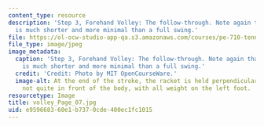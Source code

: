 ```yaml
---
content_type: resource
description: 'Step 3, Forehand Volley: The follow-through. Note again that the motion
  is much shorter and more minimal than a full swing.'
file: https://ol-ocw-studio-app-qa.s3.amazonaws.com/courses/pe-710-tennis-spring-2007/e959668360e1b7370cde400ec1fc1015_volley_Page_07.jpg
file_type: image/jpeg
image_metadata:
  caption: 'Step 3, Forehand Volley: The follow-through. Note again that the motion
    is much shorter and more minimal than a full swing.'
  credit: 'Credit: Photo by MIT OpenCourseWare.'
  image-alt: At the end of the stroke, the racket is held perpendicular to the arm,
    not quite in front of the body, with all weight on the left foot.
resourcetype: Image
title: volley_Page_07.jpg
uid: e9596683-60e1-b737-0cde-400ec1fc1015
---
```

